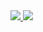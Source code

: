 <a href="https://git.io/streak-stats">
     <img src="http://github-readme-streak-stats.herokuapp.com?user=lajp&theme=dark&hide_border=true&date_format=j%2Fn%5B%2FY%5D" />
</a>

<a href="https://github.com/Testaustime/github-readme-testaustime">
  <img src="https://github-readme-testaustime.vercel.app/api/testaustime?username=lajp&theme=gruvbox&layout=compact&range=7&langs_count=10" />
</a>
